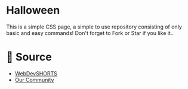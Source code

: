 # Halloween
This is a simple CSS page, a simple to use repository consisting of only basic and easy commands! Don't forget to Fork or Star if you like it..

# 📝 Source

- <a href="https://github.com/WebDevSHORTS"> WebDevSHORTS </a>
- <a href="https://github.com/KaguwoNetwork"> Our Community </a>




